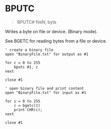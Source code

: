 # BPUTC

> BPUTC# fileN; byte

Writes a byte on file or device. (Binary mode).

See BGETC for reading bytes from a file or device.

```
' create a binary file
open "BinaryFile.txt" for output as #1

for c = 0 to 255
    bputc #1, c
next

close #1

' open binary file and print content
open "BinaryFile.txt" for input as #1

for i = 0 to 255
    c = bgetc(1)
    print CHR(c);
next

close #1
```
